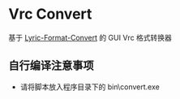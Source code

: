 # Vrc Convert
基于 [Lyric-Format-Convert](https://github.com/vtbmusic/Lyric-Format-Convert) 的 GUI Vrc 格式转换器
## 自行编译注意事项
- 请将脚本放入程序目录下的 bin\convert.exe